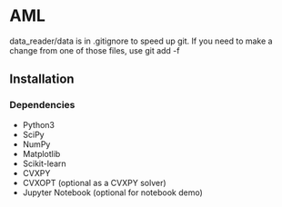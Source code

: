 # AML

data_reader/data is in .gitignore to speed up git. If you need to make a change from one of those
files, use git add -f 


## Installation
### Dependencies
* Python3 
* SciPy
* NumPy
* Matplotlib
* Scikit-learn
* CVXPY
* CVXOPT (optional as a CVXPY solver)
* Jupyter Notebook (optional for notebook demo) 
